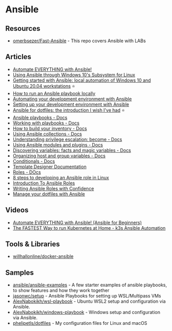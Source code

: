 # Ansible

## Resources
- [omerbsezer/Fast-Ansible](https://github.com/omerbsezer/Fast-Ansible) - This repo covers Ansible with LABs

## Articles
- [Automate EVERYTHING with Ansible!](https://docs.technotim.live/posts/ansible-automation/)
- [Using Ansible through Windows 10's Subsystem for Linux](https://www.jeffgeerling.com/blog/2017/using-ansible-through-windows-10s-subsystem-linux)
- [Getting started with Ansible: local automation of Windows 10 and Ubuntu 20.04 workstations](https://levelup.gitconnected.com/getting-started-with-ansible-local-automation-of-windows-10-and-ubuntu-20-04-workstations-ffd03d7dc923) ⭐
- [How to run an Ansible playbook locally](https://gist.github.com/alces/caa3e7e5f46f9595f715f0f55eef65c1)
- [Automating your development environment with Ansible](https://www.nickhammond.com/automating-development-environment-ansible/)
- [Setting up your development environment with Ansible](https://roelofjanelsinga.com/articles/set-up-your-development-environment-with-ansible/)
- [Ansible for dotfiles: the introduction I wish I've had](https://phelipetls.github.io/posts/introduction-to-ansible/) ⭐
- [Ansible playbooks - Docs](https://docs.ansible.com/ansible/latest/playbook_guide/playbooks_intro.html)
- [Working with playbooks - Docs](https://docs.ansible.com/ansible/latest/playbook_guide/playbooks.html)
- [How to build your inventory - Docs](https://docs.ansible.com/ansible/latest/inventory_guide/intro_inventory.html)
- [Using Ansible collections - Docs](https://docs.ansible.com/ansible/latest/collections_guide/index.html)
- [Understanding privilege escalation: become - Docs](https://docs.ansible.com/ansible/latest/playbook_guide/playbooks_privilege_escalation.html)
- [Using Ansible modules and plugins - Docs](https://docs.ansible.com/ansible/latest/module_plugin_guide/index.html)
- [Discovering variables: facts and magic variables - Docs](https://docs.ansible.com/ansible/latest/playbook_guide/playbooks_vars_facts.html)
- [Organizing host and group variables - Docs](https://docs.ansible.com/ansible/latest/inventory_guide/intro_inventory.html#organizing-host-and-group-variables)
- [Conditionals - Docs](docs.ansible.com/ansible/latest/playbook_guide/playbooks_conditionals.html)
- [Template Designer Documentation](https://jinja.palletsprojects.com/en/3.1.x/templates/)
- [Roles - DOcs](https://docs.ansible.com/ansible/latest/user_guide/playbooks_reuse_roles.html)
- [8 steps to developing an Ansible role in Linux](https://www.redhat.com/sysadmin/developing-ansible-role)
- [Introduction To Ansible Roles](https://medium.com/@mitesh_shamra/ansible-roles-1d1954f9932a)
- [Writing Ansible Roles with Confidence](https://insights.sei.cmu.edu/blog/writing-ansible-roles-with-confidence/)
- [Manage your dotfiles with Ansible](https://medium.com/espinola-designs/manage-your-dotfiles-with-ansible-6dbedd5532bb)

## Videos
- [Automate EVERYTHING with Ansible! (Ansible for Beginners)](https://www.youtube.com/watch?v=w9eCU4bGgjQ)
- [The FASTEST Way to run Kubernetes at Home - k3s Ansible Automation](https://www.youtube.com/watch?v=CbkEWcUZ7zM&t=57s)

## Tools & Libraries
- [willhallonline/docker-ansible](https://github.com/willhallonline/docker-ansible)

## Samples
- [ansible/ansible-examples](https://github.com/ansible/ansible-examples) - A few starter examples of ansible playbooks, to show features and how they work together
- [jasonwc/setup](https://github.com/jasonwc/setup) - Ansible Playbooks for setting up WSL/Multipass VMs
- [AlexNabokikh/wsl-playbook](https://github.com/AlexNabokikh/wsl-playbook) - Ubuntu WSL2 setup and configuration via Ansible.
- [AlexNabokikh/windows-playbook](https://github.com/AlexNabokikh/windows-playbook) - Windows setup and configuration via Ansible.
- [phelipetls/dotfiles](https://github.com/phelipetls/dotfiles) - My configuration files for Linux and macOS